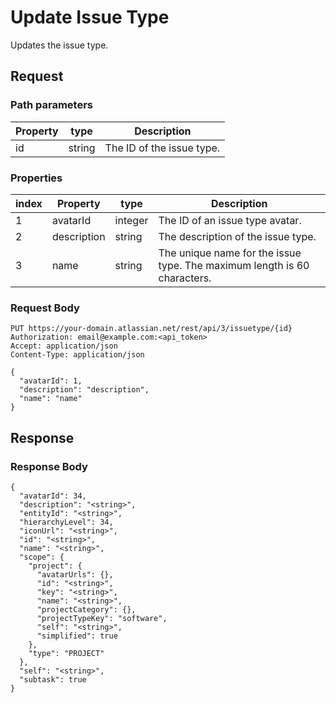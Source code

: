 # Update Issue Type
Updates the issue type.


## Request

### Path parameters
| Property | type   | Description               |
|----------|--------|---------------------------|
| id       | string | The ID of the issue type. |

### Properties
| index | Property    | type    | Description                                                              |
|-------|-------------|---------|--------------------------------------------------------------------------|
| 1     | avatarId    | integer | The ID of an issue type avatar.                                          |
| 2     | description | string  | The description of the issue type.                                       |
| 3     | name        | string  | The unique name for the issue type. The maximum length is 60 characters. |


### Request Body
```http request
PUT https://your-domain.atlassian.net/rest/api/3/issuetype/{id}
Authorization: email@example.com:<api_token>
Accept: application/json
Content-Type: application/json

{
  "avatarId": 1,
  "description": "description",
  "name": "name"
}
```

## Response
### Response Body
```http 
{
  "avatarId": 34,
  "description": "<string>",
  "entityId": "<string>",
  "hierarchyLevel": 34,
  "iconUrl": "<string>",
  "id": "<string>",
  "name": "<string>",
  "scope": {
    "project": {
      "avatarUrls": {},
      "id": "<string>",
      "key": "<string>",
      "name": "<string>",
      "projectCategory": {},
      "projectTypeKey": "software",
      "self": "<string>",
      "simplified": true
    },
    "type": "PROJECT"
  },
  "self": "<string>",
  "subtask": true
}
```